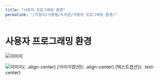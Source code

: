 ```yaml
---
title: "사용자 프로그래밍 환경"
permalink: "/지침서/사용법/누리온/사용자 프로그래밍 환경/"
---
```


# 사용자 프로그래밍 환경

![이미지](/ksc2/images/docs/figure-1.png)

![이미지](/ksc2/images/docs/figure-1.png){: .align-center}
*[이미지캡션]*{: .align-center}
[텍스트캡션]{: .text-center}


